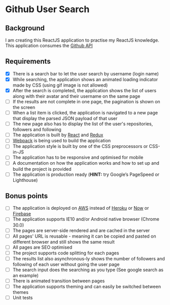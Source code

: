 # Github User Search

## Background

I am creating this ReactJS application to practise my ReactJS knowledge. This application consumes the [Github API](https://developer.github.com/v3/)

## Requirements

- [x] There is a search bar to let the user search by username (login name)
- [x] While searching, the application shows an animated loading indicator made by CSS (using gif image is not allowed)
- [x] After the search is completed, the application shows the list of users along with their avatar and their username on the same page
- [ ] If the results are not complete in one page, the pagination is shown on the screen
- [ ] When a list item is clicked, the application is navigated to a new page that display the parsed JSON payload of that user
- [ ] The new page also has to display the list of the user's repositories, followers and following
- [ ] The application is built by [React](https://github.com/facebook/react) and [Redux](https://github.com/reactjs/redux)
- [ ] [Webpack](https://github.com/webpack/webpack) is being used to build the application
- [ ] The application style is built by one of the CSS preprocessors or CSS-in-JS
- [ ] The application has to be responsive and optimised for mobile
- [ ] A documentation on how the application works and how to set up and build the project is provided
- [ ] The application is production ready (**HINT:** try Google’s PageSpeed or Lighthouse)

## Bonus points

- [ ] The application is deployed on [AWS](https://aws.amazon.com) instead of [Heroku](http://heroku.com) or [Now](https://zeit.co/now) or [Firebase](https://firebase.google.com/)
- [ ] The application supports IE10 and/or Android native browser (Chrome 30.0)
- [ ] The pages are server-side rendered and are cached in the server
- [ ] All pages' URL is reusable - meaning it can be copied and pasted on different browser and still shows the same result
- [ ] All pages are SEO optimised
- [ ] The project supports code splitting for each pages
- [ ] The results list also asynchronous-ly shows the number of followers and following of each user without going the user page
- [ ] The search input does the searching as you type (See google search as an example)
- [ ] There is animated transition between pages
- [ ] The application supports theming and can easily be switched between themes
- [ ] Unit tests
